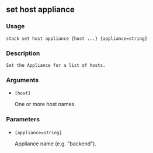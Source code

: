 ## set host appliance

### Usage

`stack set host appliance {host ...} {appliance=string}`

### Description


	Set the Appliance for a list of hosts.
	
	

### Arguments

* `[host]`

   One or more host names.


### Parameters
* `[appliance=string]`

   Appliance name (e.g. "backend").


